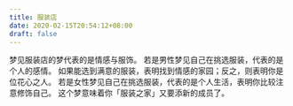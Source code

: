 ```yaml
---
title: 服装店
date: 2020-02-15T20:54:12+08:00
draft: false
---
```


梦见服装店的梦代表的是情感与服饰。
若是男性梦见自己在挑选服装，代表的是个人的感情。
如果能选到满意的服装，表明找到情感的家园；反之，则表明你是位花心之人。
若是女性梦见自己在挑选服装，代表的是个人生活，表明你比较注意修饰自己。
这个梦意味着你「服装之家」又要添新的成员了。
